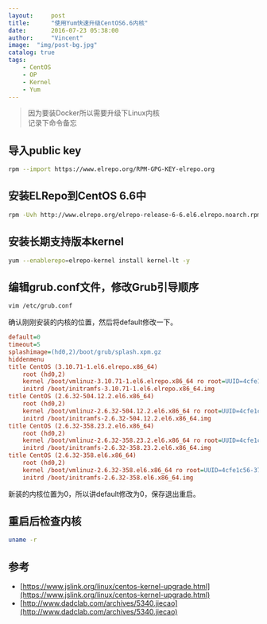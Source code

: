 ```yaml
---
layout:     post
title:      "使用Yum快速升级CentOS6.6内核"
date:       2016-07-23 05:38:00
author:     "Vincent"
image:  "img/post-bg.jpg"
catalog: true
tags:
    - CentOS 
    - OP
    - Kernel
    - Yum 
---
```


>
> 因为要装Docker所以需要升级下Linux内核  
> 记录下命令备忘
>


## 导入public key

```sh
rpm --import https://www.elrepo.org/RPM-GPG-KEY-elrepo.org
```

## 安装ELRepo到CentOS 6.6中

```sh
rpm -Uvh http://www.elrepo.org/elrepo-release-6-6.el6.elrepo.noarch.rpm
```

## 安装长期支持版本kernel

```sh
yum --enablerepo=elrepo-kernel install kernel-lt -y
```


## 编辑grub.conf文件，修改Grub引导顺序

```sh
vim /etc/grub.conf
```

确认刚刚安装的内核的位置，然后将default修改一下。

```ini
default=0
timeout=5
splashimage=(hd0,2)/boot/grub/splash.xpm.gz
hiddenmenu
title CentOS (3.10.71-1.el6.elrepo.x86_64)
    root (hd0,2)
    kernel /boot/vmlinuz-3.10.71-1.el6.elrepo.x86_64 ro root=UUID=4cfe1c56-3703-4d36-b57f-7efc1943c6f4 rd_NO_LUKS rd_NO_LVM LANG=en_US.UTF-8 rd_NO_MD SYSFONT=latarcyrheb-sun16 crashkernel=auto  KEYBOARDTYPE=pc KEYTABLE=us rd_NO_DM rhgb quiet elevator=noop
    initrd /boot/initramfs-3.10.71-1.el6.elrepo.x86_64.img
title CentOS (2.6.32-504.12.2.el6.x86_64)
    root (hd0,2)
    kernel /boot/vmlinuz-2.6.32-504.12.2.el6.x86_64 ro root=UUID=4cfe1c56-3703-4d36-b57f-7efc1943c6f4 rd_NO_LUKS rd_NO_LVM LANG=en_US.UTF-8 rd_NO_MD SYSFONT=latarcyrheb-sun16 crashkernel=auto  KEYBOARDTYPE=pc KEYTABLE=us rd_NO_DM rhgb quiet elevator=noop
    initrd /boot/initramfs-2.6.32-504.12.2.el6.x86_64.img
title CentOS (2.6.32-358.23.2.el6.x86_64)
    root (hd0,2)
    kernel /boot/vmlinuz-2.6.32-358.23.2.el6.x86_64 ro root=UUID=4cfe1c56-3703-4d36-b57f-7efc1943c6f4 rd_NO_LUKS rd_NO_LVM LANG=en_US.UTF-8 rd_NO_MD SYSFONT=latarcyrheb-sun16 crashkernel=auto  KEYBOARDTYPE=pc KEYTABLE=us rd_NO_DM rhgb quiet elevator=noop
    initrd /boot/initramfs-2.6.32-358.23.2.el6.x86_64.img
title CentOS (2.6.32-358.el6.x86_64)
    root (hd0,2)
    kernel /boot/vmlinuz-2.6.32-358.el6.x86_64 ro root=UUID=4cfe1c56-3703-4d36-b57f-7efc1943c6f4 rd_NO_LUKS rd_NO_LVM LANG=en_US.UTF-8 rd_NO_MD SYSFONT=latarcyrheb-sun16 crashkernel=auto  KEYBOARDTYPE=pc KEYTABLE=us rd_NO_DM rhgb quiet elevator=noop
    initrd /boot/initramfs-2.6.32-358.el6.x86_64.img
```
新装的内核位置为0，所以讲default修改为0，保存退出重启。

## 重启后检查内核

```sh
uname -r
```


## 参考

- [https://www.jslink.org/linux/centos-kernel-upgrade.html](https://www.jslink.org/linux/centos-kernel-upgrade.html)
- [http://www.dadclab.com/archives/5340.jiecao](http://www.dadclab.com/archives/5340.jiecao)


